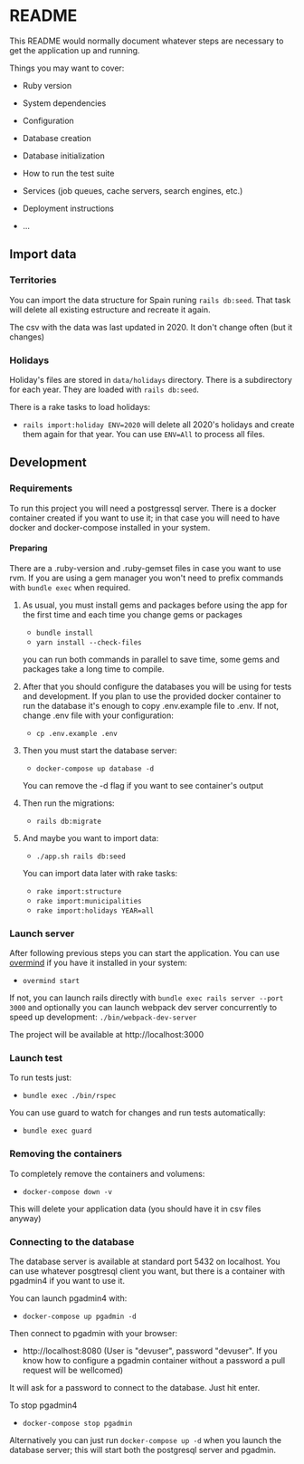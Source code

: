 # README

This README would normally document whatever steps are necessary to get the
application up and running.

Things you may want to cover:

* Ruby version

* System dependencies

* Configuration

* Database creation

* Database initialization

* How to run the test suite

* Services (job queues, cache servers, search engines, etc.)

* Deployment instructions

* ...

## Import data

### Territories

You can import the data structure for Spain runing ```rails db:seed```. That task will delete all existing estructure and recreate it again.

The csv with the data was last updated in 2020. It don't change often (but it changes)


### Holidays

Holiday's files are stored in ```data/holidays``` directory. There is a subdirectory for each year. They are loaded with ```rails db:seed```.

There is a rake tasks to load holidays:
- ```rails import:holiday ENV=2020``` will delete all 2020's holidays and create them again for that year. You can use ```ENV=All``` to process all files.

## Development

### Requirements

To run this project you will need a postgressql server. There is a docker container created if you want to use it; in that case you will need to have docker and docker-compose installed in your system.

#### Preparing

There are a .ruby-version and .ruby-gemset files in case you want to use rvm. If you are using a gem manager you won't need to prefix commands with ```bundle exec``` when required.

1) As usual, you must install gems and packages before using the app for the first time and each time you change gems or packages
    - ```bundle install```
    - ```yarn install --check-files```

    you can run both commands in parallel to save time, some gems and packages take a long time to compile.

2) After that you should configure the databases you will be using for tests and development. If you plan to use the provided docker container to run the database it's enough to copy .env.example file to .env. If not, change .env file with your configuration:
    - ```cp .env.example .env```

3) Then you must start the database server:
    - ```docker-compose up database -d```

    You can remove the -d flag if you want to see container's output

4) Then run the migrations: 
    - ```rails db:migrate```

4) And maybe you want to import data: 
    - ```./app.sh rails db:seed```

    You can import data later with rake tasks:
    - ```rake import:structure```
    - ```rake import:municipalities```
    - ```rake import:holidays YEAR=all```

### Launch server

After following previous steps you can start the application. You can use [overmind](https://github.com/DarthSim/overmind) if you have it installed in your system:
- ```overmind start```

If not, you can launch rails directly with ```bundle exec rails server --port 3000``` and optionally you can launch webpack dev server concurrently to speed up development: ```./bin/webpack-dev-server```

The project will be available at http://localhost:3000

### Launch test

To run tests just:
- ```bundle exec ./bin/rspec```

You can use guard to watch for changes and run tests automatically:
- ```bundle exec guard```

### Removing the containers

To completely remove the containers and volumens:
- ```docker-compose down -v```

This will delete your application data (you should have it in csv files anyway)

### Connecting to the database

The database server is available at standard port 5432 on localhost. You can use whatever posgtresql client you want, but there is a container with pgadmin4 if you want to use it. 

You can launch pgadmin4 with:
- ```docker-compose up pgadmin -d```

Then connect to pgadmin with your browser:
- http://localhost:8080 (User is "devuser", password "devuser". If you know how to configure a pgadmin container without a password a pull request will be wellcomed)

It will ask for a password to connect to the database. Just hit enter.

To stop pgadmin4
- ```docker-compose stop pgadmin```

Alternatively you can just run ```docker-compose up -d``` when you launch the database server; this will start both the postgresql server and pgadmin.